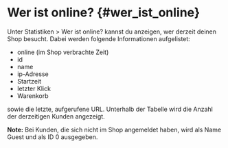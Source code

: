 # Wer ist online? {#wer_ist_online}

Unter Statistiken \> Wer ist online? kannst du anzeigen, wer derzeit deinen Shop besucht. Dabei werden folgende Informationen aufgelistet:

-   online \(im Shop verbrachte Zeit\)
-   id
-   name
-   ip-Adresse
-   Startzeit
-   letzter Klick
-   Warenkorb

sowie die letzte, aufgerufene URL. Unterhalb der Tabelle wird die Anzahl der derzeitigen Kunden angezeigt.

**Note:** Bei Kunden, die sich nicht im Shop angemeldet haben, wird als Name Guest und als ID 0 ausgegeben.



